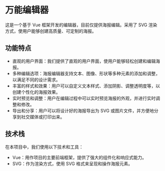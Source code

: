 # 万能编辑器

这是一个基于 Vue 框架开发的编辑器，目前仅提供海报编辑。采用了 SVG 渲染方式，使用户能够创建高质量、可定制的海报。

## 功能特点
- 直观的用户界面：我们提供了直观的用户界面，使用户能够轻松创建和编辑海报。
- 多种编辑选项：海报编辑器支持文本、图像、形状等多种元素的添加和调整，以满足不同的设计需求。
- 丰富的样式和效果：用户可以自定义文本样式、添加阴影、调整透明度等，以创建个性化的海报效果。
- 实时预览和调整：用户在编辑过程中可以实时预览海报的外观，并进行实时调整和修改。
- 导出和分享：用户可以将设计好的海报导出为 SVG 或图片文件，并方便地分享到社交媒体或打印出来。

## 技术栈
在本项目中，我们使用以下技术和工具：
- Vue：用作项目的主要前端框架，提供了强大的组件化和响应式能力。
- SVG：作为渲染方式，使用 SVG 格式来呈现和操作海报元素。
